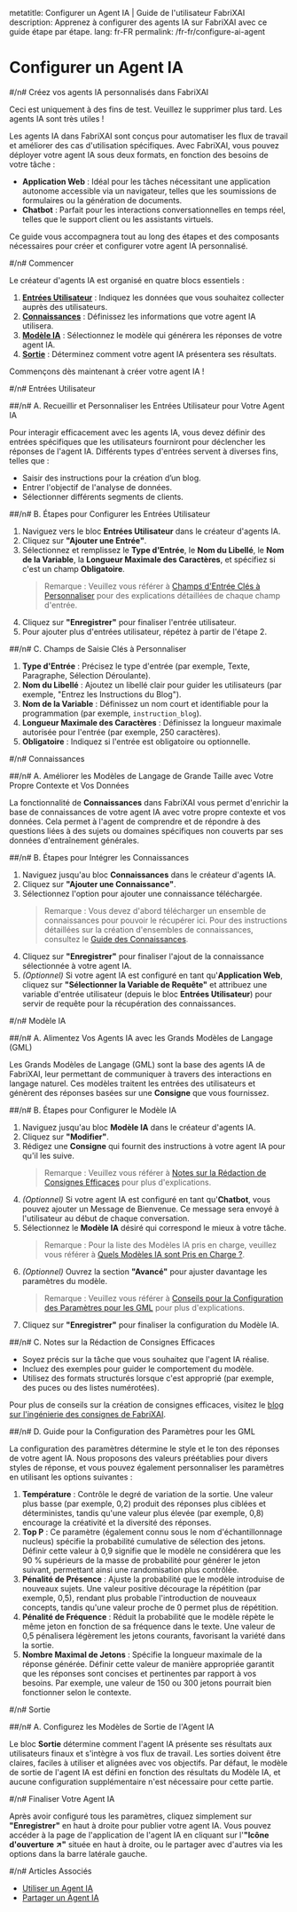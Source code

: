 metatitle: Configurer un Agent IA | Guide de l'utilisateur FabriXAI
description: Apprenez à configurer des agents IA sur FabriXAI avec ce guide étape par étape.
lang: fr-FR
permalink: /fr-fr/configure-ai-agent
# Configurer un Agent IA

#/n# Créez vos agents IA personnalisés dans FabriXAI

Ceci est uniquement à des fins de test. Veuillez le supprimer plus tard. Les agents IA sont très utiles !

Les agents IA dans FabriXAI sont conçus pour automatiser les flux de travail et améliorer des cas d'utilisation spécifiques. Avec FabriXAI, vous pouvez déployer votre agent IA sous deux formats, en fonction des besoins de votre tâche :

- **Application Web** : Idéal pour les tâches nécessitant une application autonome accessible via un navigateur, telles que les soumissions de formulaires ou la génération de documents.
- **Chatbot** : Parfait pour les interactions conversationnelles en temps réel, telles que le support client ou les assistants virtuels.

Ce guide vous accompagnera tout au long des étapes et des composants nécessaires pour créer et configurer votre agent IA personnalisé.

#/n# Commencer

Le créateur d'agents IA est organisé en quatre blocs essentiels :

1. **[Entrées Utilisateur](/fr-fr/configure-ai-agent/#user-inputs)** : Indiquez les données que vous souhaitez collecter auprès des utilisateurs.
2. **[Connaissances](/fr-fr/configure-ai-agent/#knowledge)** : Définissez les informations que votre agent IA utilisera.
3. **[Modèle IA](/fr-fr/configure-ai-agent/#ai-model)** : Sélectionnez le modèle qui générera les réponses de votre agent IA.
4. **[Sortie](/fr-fr/configure-ai-agent/#output)** : Déterminez comment votre agent IA présentera ses résultats.

Commençons dès maintenant à créer votre agent IA !

#/n# Entrées Utilisateur

##/n# A. Recueillir et Personnaliser les Entrées Utilisateur pour Votre Agent IA

Pour interagir efficacement avec les agents IA, vous devez définir des entrées spécifiques que les utilisateurs fourniront pour déclencher les réponses de l'agent IA. Différents types d'entrées servent à diverses fins, telles que :

- Saisir des instructions pour la création d’un blog.
- Entrer l'objectif de l'analyse de données.
- Sélectionner différents segments de clients.

##/n# B. Étapes pour Configurer les Entrées Utilisateur

1. Naviguez vers le bloc **Entrées Utilisateur** dans le créateur d'agents IA.
2. Cliquez sur **"Ajouter une Entrée"**.
3. Sélectionnez et remplissez le **Type d'Entrée**, le **Nom du Libellé**, le **Nom de la Variable**, la **Longueur Maximale des Caractères**, et spécifiez si c'est un champ **Obligatoire**.
   > Remarque : Veuillez vous référer à [Champs d'Entrée Clés à Personnaliser](/fr-fr/configure-ai-agent/#c-key-input-fields-to-customize) pour des explications détaillées de chaque champ d'entrée.
4. Cliquez sur **"Enregistrer"** pour finaliser l'entrée utilisateur.
5. Pour ajouter plus d'entrées utilisateur, répétez à partir de l'étape 2.

##/n# C. Champs de Saisie Clés à Personnaliser

1. **Type d'Entrée** : Précisez le type d'entrée (par exemple, Texte, Paragraphe, Sélection Déroulante).
2. **Nom du Libellé** : Ajoutez un libellé clair pour guider les utilisateurs (par exemple, "Entrez les Instructions du Blog").
3. **Nom de la Variable** : Définissez un nom court et identifiable pour la programmation (par exemple, `instruction_blog`).
4. **Longueur Maximale des Caractères** : Définissez la longueur maximale autorisée pour l'entrée (par exemple, 250 caractères).
5. **Obligatoire** : Indiquez si l'entrée est obligatoire ou optionnelle.

#/n# Connaissances

##/n# A. Améliorer les Modèles de Langage de Grande Taille avec Votre Propre Contexte et Vos Données

La fonctionnalité de **Connaissances** dans FabriXAI vous permet d'enrichir la base de connaissances de votre agent IA avec votre propre contexte et vos données. Cela permet à l'agent de comprendre et de répondre à des questions liées à des sujets ou domaines spécifiques non couverts par ses données d'entraînement générales.

##/n# B. Étapes pour Intégrer les Connaissances

1. Naviguez jusqu'au bloc **Connaissances** dans le créateur d'agents IA.
2. Cliquez sur **"Ajouter une Connaissance"**.
3. Sélectionnez l'option pour ajouter une connaissance téléchargée.
   > Remarque : Vous devez d'abord télécharger un ensemble de connaissances pour pouvoir le récupérer ici. Pour des instructions détaillées sur la création d'ensembles de connaissances, consultez le [Guide des Connaissances](/fr-fr/knowledge).
4. Cliquez sur **"Enregistrer"** pour finaliser l'ajout de la connaissance sélectionnée à votre agent IA.
5. *(Optionnel)* Si votre agent IA est configuré en tant qu'**Application Web**, cliquez sur **"Sélectionner la Variable de Requête"** et attribuez une variable d'entrée utilisateur (depuis le bloc **Entrées Utilisateur**) pour servir de requête pour la récupération des connaissances.

#/n# Modèle IA

##/n# A. Alimentez Vos Agents IA avec les Grands Modèles de Langage (GML)

Les Grands Modèles de Langage (GML) sont la base des agents IA de FabriXAI, leur permettant de communiquer à travers des interactions en langage naturel. Ces modèles traitent les entrées des utilisateurs et génèrent des réponses basées sur une **Consigne** que vous fournissez.

##/n# B. Étapes pour Configurer le Modèle IA

1. Naviguez jusqu'au bloc **Modèle IA** dans le créateur d'agents IA.
2. Cliquez sur **"Modifier"**.
3. Rédigez une **Consigne** qui fournit des instructions à votre agent IA pour qu'il les suive.
   > Remarque : Veuillez vous référer à [Notes sur la Rédaction de Consignes Efficaces](/fr-fr/configure-ai-agent/#c-notes-on-writing-effective-prompts) pour plus d'explications.
4. *(Optionnel)* Si votre agent IA est configuré en tant qu'**Chatbot**, vous pouvez ajouter un Message de Bienvenue. Ce message sera envoyé à l'utilisateur au début de chaque conversation.
5. Sélectionnez le **Modèle IA** désiré qui correspond le mieux à votre tâche.
   > Remarque : Pour la liste des Modèles IA pris en charge, veuillez vous référer à [Quels Modèles IA sont Pris en Charge ?](/fr-fr/what-ai-models-are-supported).
6. *(Optionnel)* Ouvrez la section **"Avancé"** pour ajuster davantage les paramètres du modèle.
   > Remarque : Veuillez vous référer à [Conseils pour la Configuration des Paramètres pour les GML](/fr-fr/configure-ai-agent/#d-guidance-on-setting-parameters-for-llm) pour plus d'explications.
7. Cliquez sur **"Enregistrer"** pour finaliser la configuration du Modèle IA.

##/n# C. Notes sur la Rédaction de Consignes Efficaces

- Soyez précis sur la tâche que vous souhaitez que l'agent IA réalise.
- Incluez des exemples pour guider le comportement du modèle.
- Utilisez des formats structurés lorsque c'est approprié (par exemple, des puces ou des listes numérotées).

Pour plus de conseils sur la création de consignes efficaces, visitez le [blog sur l'ingénierie des consignes de FabriXAI](https://www.fabrixai.com/blog/category/prompt-engineering).

##/n# D. Guide pour la Configuration des Paramètres pour les GML

La configuration des paramètres détermine le style et le ton des réponses de votre agent IA. Nous proposons des valeurs préétablies pour divers styles de réponse, et vous pouvez également personnaliser les paramètres en utilisant les options suivantes :

1. **Température** : Contrôle le degré de variation de la sortie. Une valeur plus basse (par exemple, 0,2) produit des réponses plus ciblées et déterministes, tandis qu'une valeur plus élevée (par exemple, 0,8) encourage la créativité et la diversité des réponses.
2. **Top P** : Ce paramètre (également connu sous le nom d'échantillonnage nucleus) spécifie la probabilité cumulative de sélection des jetons. Définir cette valeur à 0,9 signifie que le modèle ne considérera que les 90 % supérieurs de la masse de probabilité pour générer le jeton suivant, permettant ainsi une randomisation plus contrôlée.
3. **Pénalité de Présence** : Ajuste la probabilité que le modèle introduise de nouveaux sujets. Une valeur positive décourage la répétition (par exemple, 0,5), rendant plus probable l'introduction de nouveaux concepts, tandis qu'une valeur proche de 0 permet plus de répétition.
4. **Pénalité de Fréquence** : Réduit la probabilité que le modèle répète le même jeton en fonction de sa fréquence dans le texte. Une valeur de 0,5 pénalisera légèrement les jetons courants, favorisant la variété dans la sortie.
5. **Nombre Maximal de Jetons** : Spécifie la longueur maximale de la réponse générée. Définir cette valeur de manière appropriée garantit que les réponses sont concises et pertinentes par rapport à vos besoins. Par exemple, une valeur de 150 ou 300 jetons pourrait bien fonctionner selon le contexte.

#/n# Sortie

##/n# A. Configurez les Modèles de Sortie de l'Agent IA

Le bloc **Sortie** détermine comment l'agent IA présente ses résultats aux utilisateurs finaux et s'intègre à vos flux de travail. Les sorties doivent être claires, faciles à utiliser et alignées avec vos objectifs. Par défaut, le modèle de sortie de l'agent IA est défini en fonction des résultats du Modèle IA, et aucune configuration supplémentaire n'est nécessaire pour cette partie.

#/n# Finaliser Votre Agent IA

Après avoir configuré tous les paramètres, cliquez simplement sur **"Enregistrer"** en haut à droite pour publier votre agent IA. Vous pouvez accéder à la page de l'application de l'agent IA en cliquant sur l'**"Icône d'ouverture ↗"** située en haut à droite, ou le partager avec d'autres via les options dans la barre latérale gauche.

#/n# Articles Associés
- [Utiliser un Agent IA](/fr-fr/use-ai-agent)
- [Partager un Agent IA](/fr-fr/share-ai-agent/)